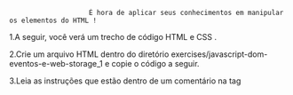                         É hora de aplicar seus conhecimentos em manipular os elementos do HTML !


1.A seguir, você verá um trecho de código HTML e CSS .

2.Crie um arquivo HTML dentro do diretório exercises/javascript-dom-eventos-e-web-storage_1 e copie o código a seguir.

3.Leia as instruções que estão dentro de um comentário na tag <script> .

4.Não se esqueça de fazer um commit a cada exercício!
